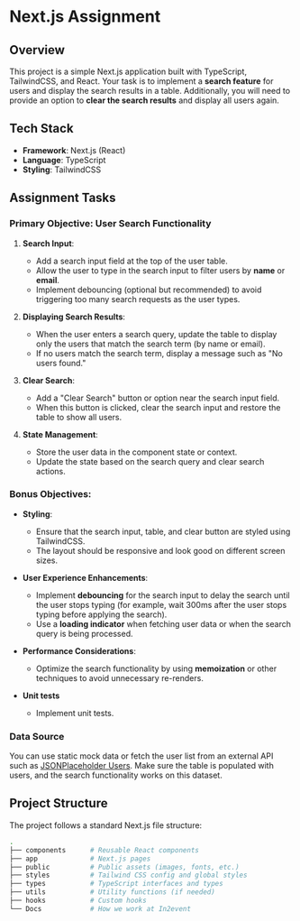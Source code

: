 # Next.js Assignment

## Overview

This project is a simple Next.js application built with TypeScript, TailwindCSS, and React. Your task is to implement a **search feature** for users and display the search results in a table. Additionally, you will need to provide an option to **clear the search results** and display all users again.

## Tech Stack

- **Framework**: Next.js (React)
- **Language**: TypeScript
- **Styling**: TailwindCSS

## Assignment Tasks

### Primary Objective: User Search Functionality

1. **Search Input**:

   - Add a search input field at the top of the user table.
   - Allow the user to type in the search input to filter users by **name** or **email**.
   - Implement debouncing (optional but recommended) to avoid triggering too many search requests as the user types.

2. **Displaying Search Results**:

   - When the user enters a search query, update the table to display only the users that match the search term (by name or email).
   - If no users match the search term, display a message such as "No users found."

3. **Clear Search**:

   - Add a "Clear Search" button or option near the search input field.
   - When this button is clicked, clear the search input and restore the table to show all users.

4. **State Management**:
   - Store the user data in the component state or context.
   - Update the state based on the search query and clear search actions.

### Bonus Objectives:

- **Styling**:

  - Ensure that the search input, table, and clear button are styled using TailwindCSS.
  - The layout should be responsive and look good on different screen sizes.

- **User Experience Enhancements**:

  - Implement **debouncing** for the search input to delay the search until the user stops typing (for example, wait 300ms after the user stops typing before applying the search).
  - Use a **loading indicator** when fetching user data or when the search query is being processed.

- **Performance Considerations**:

  - Optimize the search functionality by using **memoization** or other techniques to avoid unnecessary re-renders.

- **Unit tests**
  - Implement unit tests.

### Data Source

You can use static mock data or fetch the user list from an external API such as [JSONPlaceholder Users](https://jsonplaceholder.typicode.com/users). Make sure the table is populated with users, and the search functionality works on this dataset.

## Project Structure

The project follows a standard Next.js file structure:

```bash
.
├── components      # Reusable React components
├── app             # Next.js pages
├── public          # Public assets (images, fonts, etc.)
├── styles          # Tailwind CSS config and global styles
├── types           # TypeScript interfaces and types
├── utils           # Utility functions (if needed)
├── hooks           # Custom hooks
└── Docs            # How we work at In2event
```

